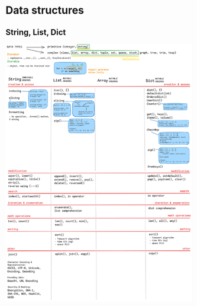 # Data structures

## String, List, Dict

![data_structures_part1.png](images%2Fdata_structures_part1.png)